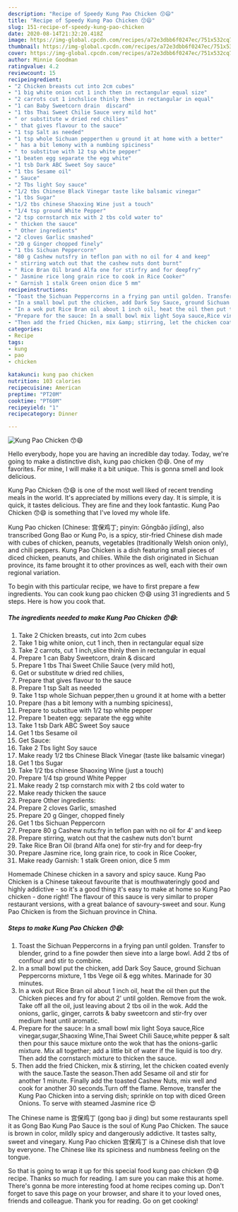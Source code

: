 ```yaml
---
description: "Recipe of Speedy Kung Pao Chicken 😙😄"
title: "Recipe of Speedy Kung Pao Chicken 😙😄"
slug: 151-recipe-of-speedy-kung-pao-chicken
date: 2020-08-14T21:32:20.418Z
image: https://img-global.cpcdn.com/recipes/a72e3dbb6f0247ec/751x532cq70/kung-pao-chicken-😙😄-recipe-main-photo.jpg
thumbnail: https://img-global.cpcdn.com/recipes/a72e3dbb6f0247ec/751x532cq70/kung-pao-chicken-😙😄-recipe-main-photo.jpg
cover: https://img-global.cpcdn.com/recipes/a72e3dbb6f0247ec/751x532cq70/kung-pao-chicken-😙😄-recipe-main-photo.jpg
author: Minnie Goodman
ratingvalue: 4.2
reviewcount: 15
recipeingredient:
- "2 Chicken breasts cut into 2cm cubes"
- "1 big white onion cut 1 inch then in rectangular equal size"
- "2 carrots cut 1 inchslice thinly then in rectangular in equal"
- "1 can Baby Sweetcorn drain  discard"
- "1 tbs Thai Sweet Chilie Sauce very mild hot"
- " or substitute w dried red chilies"
- " that gives flavour to the sauce"
- "1 tsp Salt as needed"
- "1 tsp whole Sichuan pepperthen u ground it at home with a better"
- " has a bit lemony with a numbing spiciness"
- " to substitue with 12 tsp white pepper"
- "1 beaten egg separate the egg white"
- "1 tsb Dark ABC Sweet Soy sauce"
- "1 tbs Sesame oil"
- " Sauce"
- "2 Tbs light Soy sauce"
- "1/2 tbs Chinese Black Vinegar taste like balsamic vinegar"
- "1 tbs Sugar"
- "1/2 tbs chinese Shaoxing Wine just a touch"
- "1/4 tsp ground White Pepper"
- "2 tsp cornstarch mix with 2 tbs cold water to"
- " thicken the sauce"
- " Other ingredients"
- "2 cloves Garlic smashed"
- "20 g Ginger chopped finely"
- "1 tbs Sichuan Peppercorn"
- "80 g Cashew nutsfry in teflon pan with no oil for 4 and keep"
- " stirring watch out that the cashew nuts dont burnt"
- " Rice Bran Oil brand Alfa one for stirfry and for deepfry"
- " Jasmine rice long grain rice to cook in Rice Cooker"
- " Garnish 1 stalk Green onion dice 5 mm"
recipeinstructions:
- "Toast the Sichuan Peppercorns in a frying pan until golden. Transfer to blender, grind to a fine powder then sieve into a large bowl. Add 2 tbs of conflour and stir to combine."
- "In a small bowl put the chicken, add Dark Soy Sauce, ground Sichuan Peppercorns mixture, 1 tbs Vege oil &amp; egg whites. Marinade for 30 minutes."
- "In a wok put Rice Bran oil about 1 inch oil, heat the oil then put the Chicken pieces and fry for about 2&#39; until golden. Remove from the wok. Take off all the oil, just leaving about 2 tbs oil in the wok. Add the onions, garlic, ginger, carrots &amp; baby sweetcorn and stir-fry over medium heat until aromatic."
- "Prepare for the sauce: In a small bowl mix light Soya sauce,Rice vinegar,sugar,Shaoxing Wine,Thai Sweet Chili Sauce,white pepper &amp; salt then pour this sauce mixture onto the wok that has the onions-garlic mixture. Mix all together; add a little bit of water if the liquid is too dry. Then add the cornstarch mixture to thicken the sauce."
- "Then add the fried Chicken, mix &amp; stirring, let the chicken coated evenly with the sauce.Taste the season.Then add Sesame oil and stir for another 1 minute. Finally add the toasted Cashew Nuts, mix well and cook for another 30 seconds.Turn off the flame. Remove, transfer the Kung Pao Chicken into a serving dish; sprinkle on top with diced Green Onions. To serve with steamed Jasmine rice 😍"
categories:
- Recipe
tags:
- kung
- pao
- chicken

katakunci: kung pao chicken 
nutrition: 103 calories
recipecuisine: American
preptime: "PT20M"
cooktime: "PT60M"
recipeyield: "1"
recipecategory: Dinner

---
```



![Kung Pao Chicken 😙😄](https://img-global.cpcdn.com/recipes/a72e3dbb6f0247ec/751x532cq70/kung-pao-chicken-😙😄-recipe-main-photo.jpg)

Hello everybody, hope you are having an incredible day today. Today, we're going to make a distinctive dish, kung pao chicken 😙😄. One of my favorites. For mine, I will make it a bit unique. This is gonna smell and look delicious.

Kung Pao Chicken 😙😄 is one of the most well liked of recent trending meals in the world. It's appreciated by millions every day. It is simple, it is quick, it tastes delicious. They are fine and they look fantastic. Kung Pao Chicken 😙😄 is something that I've loved my whole life.

Kung Pao chicken (Chinese: 宫保鸡丁; pinyin: Gōngbǎo jīdīng), also transcribed Gong Bao or Kung Po, is a spicy, stir-fried Chinese dish made with cubes of chicken, peanuts, vegetables (traditionally Welsh onion only), and chili peppers. Kung Pao Chicken is a dish featuring small pieces of diced chicken, peanuts, and chilies. While the dish originated in Sichuan province, its fame brought it to other provinces as well, each with their own regional variation.


To begin with this particular recipe, we have to first prepare a few ingredients. You can cook kung pao chicken 😙😄 using 31 ingredients and 5 steps. Here is how you cook that.

<!--inarticleads1-->

##### The ingredients needed to make Kung Pao Chicken 😙😄:

1. Take 2 Chicken breasts, cut into 2cm cubes
1. Take 1 big white onion, cut 1 inch, then in rectangular equal size
1. Take 2 carrots, cut 1 inch,slice thinly then in rectangular in equal
1. Prepare 1 can Baby Sweetcorn, drain &amp; discard
1. Prepare 1 tbs Thai Sweet Chilie Sauce (very mild hot),
1. Get  or substitute w dried red chilies,
1. Prepare  that gives flavour to the sauce
1. Prepare 1 tsp Salt as needed
1. Take 1 tsp whole Sichuan pepper,then u ground it at home with a better
1. Prepare  (has a bit lemony with a numbing spiciness),
1. Prepare  to substitue with 1/2 tsp white pepper
1. Prepare 1 beaten egg: separate the egg white
1. Take 1 tsb Dark ABC Sweet Soy sauce
1. Get 1 tbs Sesame oil
1. Get  Sauce:
1. Take 2 Tbs light Soy sauce
1. Make ready 1/2 tbs Chinese Black Vinegar (taste like balsamic vinegar)
1. Get 1 tbs Sugar
1. Take 1/2 tbs chinese Shaoxing Wine (just a touch)
1. Prepare 1/4 tsp ground White Pepper
1. Make ready 2 tsp cornstarch mix with 2 tbs cold water to
1. Make ready  thicken the sauce
1. Prepare  Other ingredients:
1. Prepare 2 cloves Garlic, smashed
1. Prepare 20 g Ginger, chopped finely
1. Get 1 tbs Sichuan Peppercorn
1. Prepare 80 g Cashew nuts:fry in teflon pan with no oil for 4&#39; and keep
1. Prepare  stirring, watch out that the cashew nuts don&#39;t burnt
1. Take  Rice Bran Oil (brand Alfa one) for stir-fry and for deep-fry
1. Prepare  Jasmine rice, long grain rice, to cook in Rice Cooker,
1. Make ready  Garnish: 1 stalk Green onion, dice 5 mm


Homemade Chinese chicken in a savory and spicy sauce. Kung Pao Chicken is a Chinese takeout favourite that is mouthwateringly good and highly addictive - so it&#39;s a good thing it&#39;s easy to make at home so Kung Pao chicken - done right! The flavour of this sauce is very similar to proper restaurant versions, with a great balance of savoury-sweet and sour. Kung Pao Chicken is from the Sichuan province in China. 

<!--inarticleads2-->

##### Steps to make Kung Pao Chicken 😙😄:

1. Toast the Sichuan Peppercorns in a frying pan until golden. Transfer to blender, grind to a fine powder then sieve into a large bowl. Add 2 tbs of conflour and stir to combine.
1. In a small bowl put the chicken, add Dark Soy Sauce, ground Sichuan Peppercorns mixture, 1 tbs Vege oil &amp; egg whites. Marinade for 30 minutes.
1. In a wok put Rice Bran oil about 1 inch oil, heat the oil then put the Chicken pieces and fry for about 2&#39; until golden. Remove from the wok. Take off all the oil, just leaving about 2 tbs oil in the wok. Add the onions, garlic, ginger, carrots &amp; baby sweetcorn and stir-fry over medium heat until aromatic.
1. Prepare for the sauce: In a small bowl mix light Soya sauce,Rice vinegar,sugar,Shaoxing Wine,Thai Sweet Chili Sauce,white pepper &amp; salt then pour this sauce mixture onto the wok that has the onions-garlic mixture. Mix all together; add a little bit of water if the liquid is too dry. Then add the cornstarch mixture to thicken the sauce.
1. Then add the fried Chicken, mix &amp; stirring, let the chicken coated evenly with the sauce.Taste the season.Then add Sesame oil and stir for another 1 minute. Finally add the toasted Cashew Nuts, mix well and cook for another 30 seconds.Turn off the flame. Remove, transfer the Kung Pao Chicken into a serving dish; sprinkle on top with diced Green Onions. To serve with steamed Jasmine rice 😍


The Chinese name is 宫保鸡丁 (gong bao ji ding) but some restaurants spell it as Gong Bao Kung Pao Sauce is the soul of Kung Pao Chicken. The sauce is brown in color, mildly spicy and dangerously addictive. It tastes salty, sweet and vinegary. Kung Pao chicken 宫保鸡丁 is a Chinese dish that love by everyone. The Chinese like its spiciness and numbness feeling on the tongue. 

So that is going to wrap it up for this special food kung pao chicken 😙😄 recipe. Thanks so much for reading. I am sure you can make this at home. There's gonna be more interesting food at home recipes coming up. Don't forget to save this page on your browser, and share it to your loved ones, friends and colleague. Thank you for reading. Go on get cooking!

